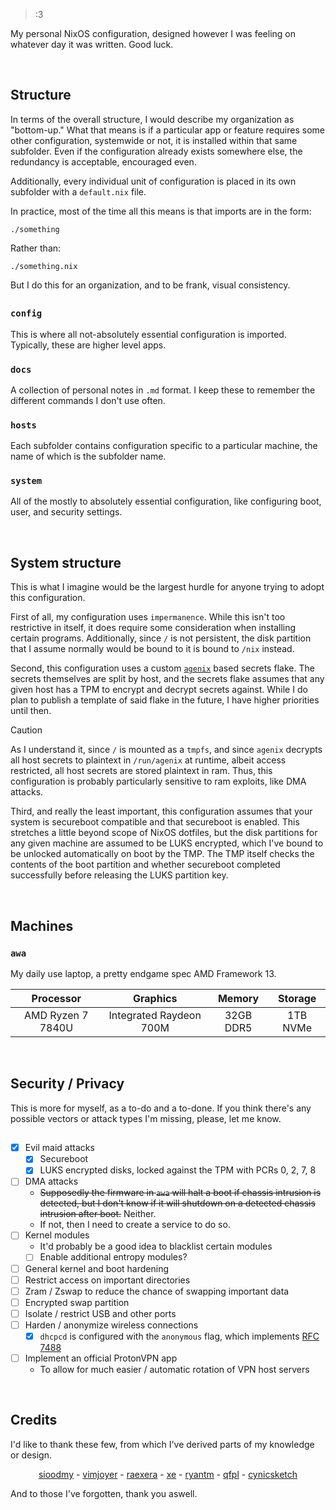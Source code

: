 > :3

My personal NixOS configuration, designed however I was feeling on whatever day it was written. Good luck.


<br />


## Structure
In terms of the overall structure, I would describe my organization as "bottom-up." 
What that means is if a particular app or feature requires some other configuration, systemwide or not, it is installed within that same subfolder.
Even if the configuration already exists somewhere else, the redundancy is acceptable, encouraged even.

Additionally, every individual unit of configuration is placed in its own subfolder with a `default.nix` file. 

In practice, most of the time all this means is that imports are in the form:
```
./something
```
Rather than:
```
./something.nix
```
But I do this for an organization, and to be frank, visual consistency.
## 


### `config`
This is where all not-absolutely essential configuration is imported. Typically, these are higher level apps.

### `docs`
A collection of personal notes in `.md` format. I keep these to remember the different commands I don't use often.

### `hosts`
Each subfolder contains configuration specific to a particular machine, the name of which is the subfolder name.

### `system`
All of the mostly to absolutely essential configuration, like configuring boot, user, and security settings.


<br />


## System structure
This is what I imagine would be the largest hurdle for anyone trying to adopt this configuration. 

First of all, my configuration uses `impermanence`. While this isn't too restrictive in itself, it does require some
consideration when installing certain programs. Additionally, since `/` is not persistent, the disk
partition that I assume normally would be bound to it is bound to `/nix` instead.

Second, this configuration uses a custom [`agenix`](https://github.com/ryantm/agenix) based secrets flake.
The secrets themselves are split by host, and the secrets flake assumes that any given host has a TPM to encrypt
and decrypt secrets against. While I do plan to publish a template of said flake in the future, I have
higher priorities until then.

> [!CAUTION]
> As I understand it, since `/` is mounted as a `tmpfs`, and since `agenix` decrypts all host secrets to plaintext
> in `/run/agenix` at runtime, albeit access restricted, all host secrets are stored plaintext in ram. Thus, this
> configuration is probably particularly sensitive to ram exploits, like DMA attacks.  

Third, and really the least important, this configuration assumes that your system is secureboot compatible and that 
secureboot is enabled. This stretches a little beyond scope of NixOS dotfiles, but the disk partitions for any given 
machine are assumed to be LUKS encrypted, which I've bound to be unlocked automatically on boot by the TMP.
The TMP itself checks the contents of the boot partition and whether secureboot completed successfully before
releasing the LUKS partition key.


<br />


## Machines

### `awa`
My daily use laptop, a pretty endgame spec AMD Framework 13.

| Processor         | Graphics                | Memory    | Storage  |
| :---------------: | :---------------------: | :-------: | :------: |
| AMD Ryzen 7 7840U | Integrated Raydeon 700M | 32GB DDR5 | 1TB NVMe |


<br />


## Security / Privacy
This is more for myself, as a to-do and a to-done. If you think there's any possible vectors or attack types I'm missing,
please, let me know.
## 

- [x] Evil maid attacks
	- [x] Secureboot
	- [x] LUKS encrypted disks, locked against the TPM with PCRs 0, 2, 7, 8
- [ ] DMA attacks
	- ~~Supposedly the firmware in `awa` will halt a boot if chassis intrusion is detected, but I don't know if it will shutdown
	on a detected chassis intrusion after boot.~~ Neither.
	- If not, then I need to create a service to do so.
- [ ] Kernel modules
	- It'd probably be a good idea to blacklist certain modules
	- [ ] Enable additional entropy modules?
- [ ] General kernel and boot hardening
- [ ] Restrict access on important directories
- [ ] Zram / Zswap to reduce the chance of swapping important data
- [ ] Encrypted swap partition
- [ ] Isolate / restrict USB and other ports
- [ ] Harden / anonymize wireless connections
	- [x] `dhcpcd` is configured with the `anonymous` flag, which implements [RFC 7488](https://datatracker.ietf.org/doc/html/rfc7488)
- [ ] Implement an official ProtonVPN app
	- To allow for much easier / automatic rotation of VPN host servers


<br />


## Credits
I'd like to thank these few, from which I've derived parts of my knowledge or design.

<!-- i ripped this directly from raexera/yuki/readme -->
<!-- heys its really cool -->
<p align="center">
  <a href="https://github.com/sioodmy">sioodmy</a> - 
  <a href="https://github.com/vimjoyer">vimjoyer</a> -
  <a href="https://github.com/raexera">raexera</a> -
  <a href="https://github.com/xe">xe</a> -
  <a href="https://github.com/ryantm">ryantm</a> -
  <a href="https://github.com/qfpl">qfpl</a> - 
  <a href="https://github.com/cynicsketch">cynicsketch</a>
</p>

And to those I've forgotten, thank you aswell.
